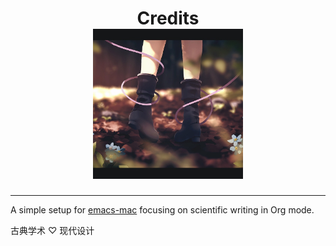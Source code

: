 <h1 align="center">
    Credits
    <br>
    <img src="./img/IMG_6051.JPG" width="240">
</h1>

---

A simple setup for [emacs-mac](https://bitbucket.org/mituharu/emacs-mac/src/work/) focusing on scientific writing in Org mode.

古典学术 ♡ 现代设计